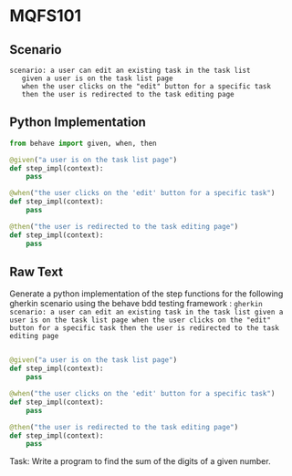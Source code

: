 # MQFS101
## Scenario
```gherkin
scenario: a user can edit an existing task in the task list 
   given a user is on the task list page 
   when the user clicks on the "edit" button for a specific task 
   then the user is redirected to the task editing page
```


## Python Implementation
```python
from behave import given, when, then

@given("a user is on the task list page")
def step_impl(context):
    pass

@when("the user clicks on the 'edit' button for a specific task")
def step_impl(context):
    pass

@then("the user is redirected to the task editing page")
def step_impl(context):
    pass
```


## Raw Text
Generate a python implementation of the step functions for the following gherkin scenario using the behave bdd testing framework : ```gherkin scenario: a user can edit an existing task in the task list given a user is on the task list page when the user clicks on the "edit" button for a specific task then the user is redirected to the task editing page ```



```python from behave import given, when, then

@given("a user is on the task list page")
def step_impl(context):
    pass

@when("the user clicks on the 'edit' button for a specific task")
def step_impl(context):
    pass

@then("the user is redirected to the task editing page")
def step_impl(context):
    pass
```

Task: Write a program to find the sum of the digits of a given number.
